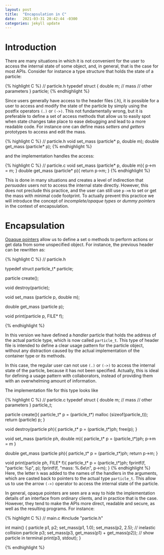 ```yaml
---
layout: post
title:  "Encapsulation in C"
date:   2021-03-31 20:42:44 -0300
categories: jekyll update
---
```


# Introduction
There are many situations in which it is not convenient for the user to access the internal state of some object, and, in general, that is the case for most APIs. Consider for instance a type structure that holds the state of a particle:

{% highlight C %}
// particle.h
typedef struct {
  double m; // mass
  // other parameters
} particle;
{% endhighlight %}

Since users generally have access to the header files (.h), it is possible for a user to access and modify the state of the particle by simply using the postfix operators `(.)` or `(->)`. This not fundamentally wrong, but it is preferable to define a set of access methods that allow us to easily spot when state changes take place to ease debugging and lead to a more readable code. For instance one can define mass *setters and getters* prototypes to access and edit the mass.

{% highlight C %}
// particle.h
void set_mass (particle* p, double m);
double get_mass (particle* p);
{% endhighlight %}

and the implementation handles the access:

{% highlight C %}
// particle.c
void set_mass (particle* p, double m){
  p->m = m;
}
double get_mass (particle* p){
  return p->m;
}
{% endhighlight %}

This is done in many situations and creates a level of indirection that *persuades* users not to access the internal state directly. However, this does not preclude this practice, and the user can still use `p->m` to set or get the mass with minimal code footprint. To actually prevent this practice we will introduce the concept of *incomplete/opaque types* or *dummy pointers* in the context of encapsulation.

# Encapsulation

[Opaque pointers](https://en.wikipedia.org/wiki/Opaque_pointer) allow us to define a set o methods to perform actions or get data from some unspecified object. For instance, the previous header can be rewritten as:

{% highlight C %}
// particle.h

typedef struct particle_t* particle;

particle create();

void destroy(particle);

void set_mass (particle p, double m);

double get_mass (particle p);

void print(particle p, FILE* f);

{% endhighlight %}

In this version we have defined a *handler* particle that holds the address of the actual particle type, which is now called `particle_t`. This type of header file is intended to define a clear usage pattern for the particle object, without any distraction caused by the actual implementation of the container type or its methods.

In this case, the regular user can not use `(.)` or `(->)` to access the internal state of the particle, because it has not been specified. Actually, this is ideal for defining a usage pattern with collaborators, instead of providing them with an overwhelming amount of information.

The implementation file for this type looks like

{% highlight C %}
// particle.c
typedef struct {
  double m; // mass
  // other parameters
} particle_t;

particle create(){
  particle_t* p = (particle_t*) malloc (sizeof(particle_t));
  return (particle) p;
}

void destroy(particle ph){
  particle_t* p = (particle_t*)ph;
  free(p);
}

void set_mass (particle ph, double m){
  particle_t* p = (particle_t*)ph;
  p->m = m
}

double get_mass (particle ph){
  particle_t* p = (particle_t*)ph;
  return p->m;
}

void print(particle ph, FILE* f){
  particle_t* p = (particle_t*)ph;
  fprintf(f, "particle: %p", p);
  fprintf(f, "mass: %.6e\n", p->m);
}
{% endhighlight %}
Here, the letter `h` was added to the names of the handlers in the arguments, which are casted back to pointers to the actual type `particle_t`. This allow us to use the arrow `(->)` operator to access the internal state of the particle.

In general, opaque pointers are seen are a way to hide the implementation details of an interface from ordinary clients, and in practice that is the case. However, they tend to make the APIs more direct, readable and secure, as well as the resulting programs. For instance:

{% highlight C %}
// main.c
#include "particle.h"

int main()
{
  particle p1, p2;
  set_mass(p1, 1.0);
  set_mass(p2, 2.5);
  // inelastic collision
  particle p3;
  set_mass(p3, get_mass(p1) + get_mass(p2));
  // show particle in terminal
  print(p3, stdout);
}



{% endhighlight %}